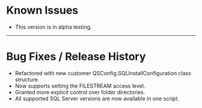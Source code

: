 # Known Issues #
- This version is in alpha testing.

----------
# Bug Fixes / Release History #

- Refactored with new customer QSConfig.SQLInstallConfiguration class structure.
- Now supports setting the FILESTREAM access level.
- Granted more explicit control over folder directories.
- All supported SQL Server versions are now available in one script.
